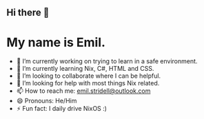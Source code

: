 ## Hi there 👋
# My name is Emil.
- 🔭 I’m currently working on trying to learn in a safe environment.
- 🌱 I’m currently learning Nix, C#, HTML and CSS.
- 👯 I’m looking to collaborate where I can be helpful.
- 🤔 I’m looking for help with most things Nix related.
- 📫 How to reach me: emil.stridell@outlook.com
- 😄 Pronouns: He/Him
- ⚡ Fun fact: I daily drive NixOS :)
